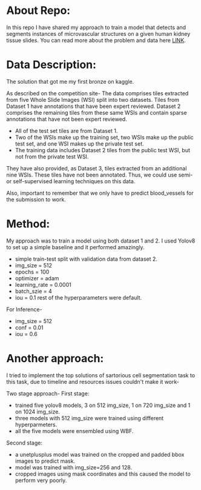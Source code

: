 # About Repo:

In this repo I have shared my approach to train a model that detects and segments instances of microvascular structures on a given human kidney tissue slides.
You can read more about the problem and data here <a href="https://www.kaggle.com/competitions/hubmap-hacking-the-human-vasculature/overview">LINK</a>.

# Data Description:

The solution that got me my first bronze on kaggle.

As described on the competition site-
The data comprises tiles extracted from five Whole Slide Images (WSI) split into two datasets. Tiles from Dataset 1 have annotations that have been expert reviewed. Dataset 2 comprises the remaining tiles from these same WSIs and contain sparse annotations that have not been expert reviewed.

- All of the test set tiles are from Dataset 1.
- Two of the WSIs make up the training set, two WSIs make up the public test set, and one WSI makes up the private test set.
- The training data includes Dataset 2 tiles from the public test WSI, but not from the private test WSI.

They have also provided, as Dataset 3, tiles extracted from an additional nine WSIs. These tiles have not been annotated. Thus, we could use semi- or self-supervised learning techniques on this data.

Also, important to remember that we only have to predict blood_vessels for the submission to work.

# Method:

My approach was to train a model using both dataset 1 and 2. I used Yolov8 to set up a simple baseline and it performed amazingly.

- simple train-test split with validation data from dataset 2.
- img_size = 512
- epochs = 100
- optimizer = adam
- learning_rate = 0.0001
- batch_szie = 4
- iou = 0.1
rest of the hyperparameters were default.

For Inference-

- img_size = 512
- conf = 0.01
- iou = 0.6

# Another approach:

I tried to implement the top solutions of sartorious cell segmentation task to this task, due to timeline and resources issues couldn't make it work-

Two stage approach-
First stage:
- trained five yolov8 models, 3 on 512 img_size, 1 on 720 img_size and 1 on 1024 img_size. 
- three models with 512 img_size were trained using different hyperparmeters. 
- all the five models were ensembled using WBF.

Second stage:
- a unetplusplus model was trained on the cropped and padded bbox images to predict mask.
- model was trained with img_size=256 and 128.
- cropped images using mask coordinates and this caused the model to perform very poorly.



